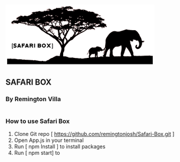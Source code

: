 ![logo](public/logo_read_me.png)

## SAFARI BOX

### By Remington Villa

#


### How to use Safari Box

1. Clone Git repo [ https://github.com/remingtonjosh/Safari-Box.git ]
2. Open App.js in your terminal
3. Run [ npm Install ] to install packages
4. Run [ npm start] to


### 

